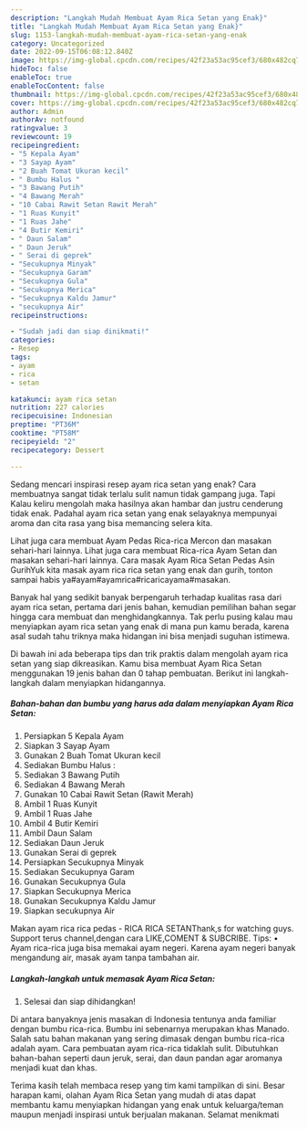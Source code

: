 ```yaml
---
description: "Langkah Mudah Membuat Ayam Rica Setan yang Enak}"
title: "Langkah Mudah Membuat Ayam Rica Setan yang Enak}"
slug: 1153-langkah-mudah-membuat-ayam-rica-setan-yang-enak
category: Uncategorized
date: 2022-09-15T06:08:12.840Z
image: https://img-global.cpcdn.com/recipes/42f23a53ac95cef3/680x482cq70/ayam-rica-setan-foto-resep-utama.jpg
hideToc: false
enableToc: true
enableTocContent: false
thumbnail: https://img-global.cpcdn.com/recipes/42f23a53ac95cef3/680x482cq70/ayam-rica-setan-foto-resep-utama.jpg
cover: https://img-global.cpcdn.com/recipes/42f23a53ac95cef3/680x482cq70/ayam-rica-setan-foto-resep-utama.jpg
author: Admin
authorAv: notfound
ratingvalue: 3
reviewcount: 19
recipeingredient:
- "5 Kepala Ayam"
- "3 Sayap Ayam"
- "2 Buah Tomat Ukuran kecil"
- " Bumbu Halus "
- "3 Bawang Putih"
- "4 Bawang Merah"
- "10 Cabai Rawit Setan Rawit Merah"
- "1 Ruas Kunyit"
- "1 Ruas Jahe"
- "4 Butir Kemiri"
- " Daun Salam"
- " Daun Jeruk"
- " Serai di geprek"
- "Secukupnya Minyak"
- "Secukupnya Garam"
- "Secukupnya Gula"
- "Secukupnya Merica"
- "Secukupnya Kaldu Jamur"
- "secukupnya Air"
recipeinstructions:

- "Sudah jadi dan siap dinikmati!"
categories:
- Resep
tags:
- ayam
- rica
- setan

katakunci: ayam rica setan 
nutrition: 227 calories
recipecuisine: Indonesian
preptime: "PT36M"
cooktime: "PT58M"
recipeyield: "2"
recipecategory: Dessert

---
```



Sedang mencari inspirasi resep ayam rica setan yang enak? Cara membuatnya sangat tidak terlalu sulit namun tidak gampang juga. Tapi Kalau keliru mengolah maka hasilnya akan hambar dan justru cenderung tidak enak. Padahal ayam rica setan yang enak selayaknya mempunyai aroma dan cita rasa yang bisa memancing selera kita.


Lihat juga cara membuat Ayam Pedas Rica-rica Mercon dan masakan sehari-hari lainnya. Lihat juga cara membuat Rica-rica Ayam Setan dan masakan sehari-hari lainnya. Cara masak Ayam Rica Setan Pedas Asin GurihYuk kita masak ayam rica rica setan yang enak dan gurih, tonton sampai habis ya#ayam#ayamrica#ricaricayama#masakan.

Banyak hal yang sedikit banyak berpengaruh terhadap kualitas rasa dari ayam rica setan, pertama dari jenis bahan, kemudian pemilihan bahan segar hingga cara membuat dan menghidangkannya. Tak perlu pusing kalau mau menyiapkan ayam rica setan yang enak di mana pun kamu berada, karena asal sudah tahu triknya maka hidangan ini bisa menjadi suguhan istimewa.


Di bawah ini ada beberapa tips dan trik praktis dalam mengolah ayam rica setan yang siap dikreasikan. Kamu bisa membuat Ayam Rica Setan menggunakan 19 jenis bahan dan 0 tahap pembuatan. Berikut ini langkah-langkah dalam menyiapkan hidangannya.

<!--inarticleads1-->

##### Bahan-bahan dan bumbu yang harus ada dalam menyiapkan Ayam Rica Setan:

1. Persiapkan 5 Kepala Ayam
1. Siapkan 3 Sayap Ayam
1. Gunakan 2 Buah Tomat Ukuran kecil
1. Sediakan  Bumbu Halus :
1. Sediakan 3 Bawang Putih
1. Sediakan 4 Bawang Merah
1. Gunakan 10 Cabai Rawit Setan (Rawit Merah)
1. Ambil 1 Ruas Kunyit
1. Ambil 1 Ruas Jahe
1. Ambil 4 Butir Kemiri
1. Ambil  Daun Salam
1. Sediakan  Daun Jeruk
1. Gunakan  Serai di geprek
1. Persiapkan Secukupnya Minyak
1. Sediakan Secukupnya Garam
1. Gunakan Secukupnya Gula
1. Siapkan Secukupnya Merica
1. Gunakan Secukupnya Kaldu Jamur
1. Siapkan secukupnya Air


Makan ayam rica rica pedas - RICA RICA SETANThank,s for watching guys. Support terus channel,dengan cara LIKE,COMENT &amp; SUBCRIBE. Tips: • Ayam rica-rica juga bisa memakai ayam negeri. Karena ayam negeri banyak mengandung air, masak ayam tanpa tambahan air. 

<!--inarticleads2-->

##### Langkah-langkah untuk memasak Ayam Rica Setan:


1. Selesai dan siap dihidangkan!

Di antara banyaknya jenis masakan di Indonesia tentunya anda familiar dengan bumbu rica-rica. Bumbu ini sebenarnya merupakan khas Manado. Salah satu bahan makanan yang sering dimasak dengan bumbu rica-rica adalah ayam. Cara pembuatan ayam rica-rica tidaklah sulit. Dibutuhkan bahan-bahan seperti daun jeruk, serai, dan daun pandan agar aromanya menjadi kuat dan khas. 

Terima kasih telah membaca resep yang tim kami tampilkan di sini. Besar harapan kami, olahan Ayam Rica Setan yang mudah di atas dapat membantu kamu menyiapkan hidangan yang enak untuk keluarga/teman maupun menjadi inspirasi untuk berjualan makanan. Selamat menikmati
